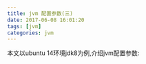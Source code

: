 ```yaml
---
title: jvm 配置参数(三)
date: 2017-06-08 16:01:20
tags: [jvm] 
categories: jvm
---
```

本文以ubuntu 14环境jdk8为例,介绍jvm配置参数: